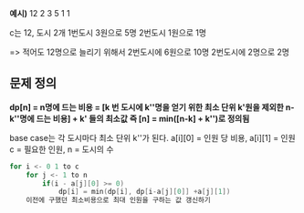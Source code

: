 
**예시)**
12 2
3 5
1 1

c는 12, 도시 2개
1번도시 3원으로 5명
2번도시 1원으로 1명

=> 적어도 12명으로 늘리기 위해서
2번도시에 6원으로 10명
2번도시에 2명으로 2명


## 문제 정의
**dp[n]
= n명에 드는 비용
= [k 번 도시에 k''명을 얻기 위한 최소 단위 k'원을 제외한
n-k''명에 드는 비용] + k'
들의 최소값
즉 [n] = min([n-k] + k'')로 정의됨**

base case는 각 도시마다 최소 단위 k''가 된다.
a[i][0] = 인원 당 비용, a[i][1] = 인원
c = 필요한 인원, n = 도시의 수


```cpp:dp.cpp
for i <- 0 1 to c
	for j <- 1 to n
		if(i - a[j][0] >= 0)
			dp[i] = min(dp[i], dp[i-a[j][0]] +a[j][1])
	이전에 구했던 최소비용으로 최대 인원을 구하는 값 갱신하기
```